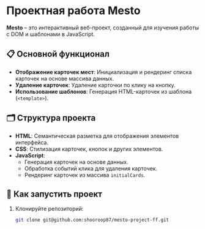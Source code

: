 # Проектная работа Mesto

**Mesto** – это интерактивный веб-проект, созданный для изучения работы с DOM и шаблонами в JavaScript.

## 📋 Основной функционал
- **Отображение карточек мест**: Инициализация и рендеринг списка карточек на основе массива данных.
- **Удаление карточек**: Удаление карточки по клику на кнопку.
- **Использование шаблонов**: Генерация HTML-карточек из шаблона (`<template>`).

## 🗂️ Структура проекта
- **HTML**: Семантическая разметка для отображения элементов интерфейса.
- **CSS**: Стилизация карточек, кнопок и других элементов.
- **JavaScript**:
  - Генерация карточек на основе данных.
  - Обработка событий клика для удаления карточек.
  - Рендеринг карточек из массива `initialCards`.

## 🚀 Как запустить проект
1. Клонируйте репозиторий:
   ```bash
   git clone git@github.com:shooroop87/mesto-project-ff.git

